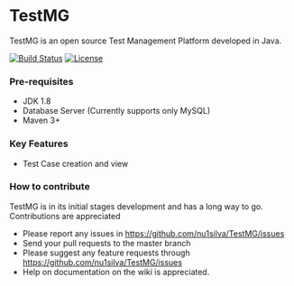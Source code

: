 # TestMG
TestMG is an open source Test Management Platform developed in Java.

[![Build Status](https://travis-ci.org/nu1silva/TestMG.svg?branch=master)](https://travis-ci.org/nu1silva/TestMG)
[![License](https://img.shields.io/badge/License-Apache%202.0-blue.svg)](https://opensource.org/licenses/Apache-2.0)

### Pre-requisites
- JDK 1.8
- Database Server (Currently supports only MySQL)
- Maven 3+

### Key Features
- Test Case creation and view

### How to contribute
TestMG is in its initial stages development and has a long way to go. Contributions are appreciated
- Please report any issues in https://github.com/nu1silva/TestMG/issues
- Send your pull requests to the master branch
- Please suggest any feature requests through https://github.com/nu1silva/TestMG/issues
- Help on documentation on the wiki is appreciated.
